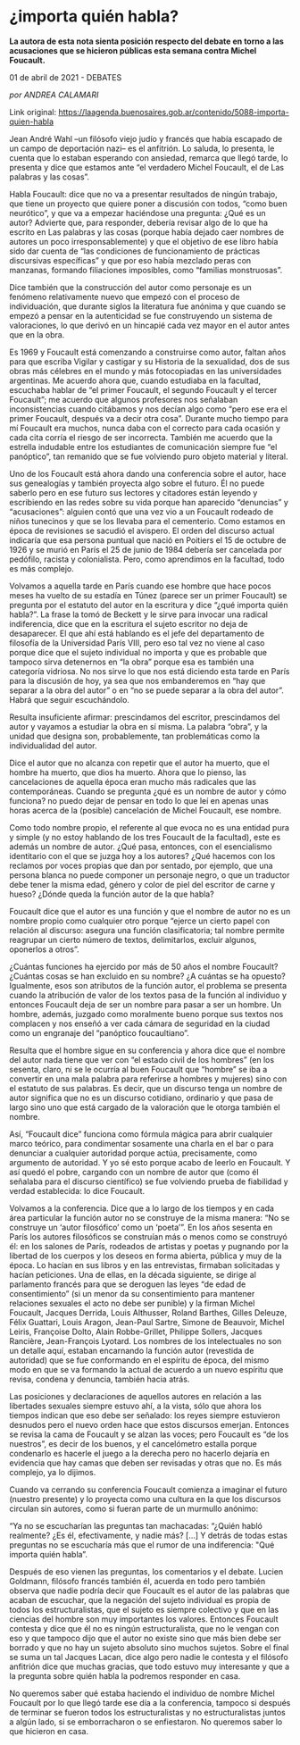 # ¿importa quién habla?

**La autora de esta nota sienta posición respecto del debate en torno a las acusaciones que se hicieron públicas esta semana contra Michel Foucault.**

01 de abril de 2021 - DEBATES

_por ANDREA CALAMARI_

Link original: https://laagenda.buenosaires.gob.ar/contenido/5088-importa-quien-habla



Jean André Wahl –un filósofo viejo judío y francés que había escapado de un campo de deportación nazi– es el anfitrión. Lo saluda, lo presenta, le cuenta que lo estaban esperando con ansiedad, remarca que llegó tarde, lo presenta y dice que estamos ante “el verdadero Michel Foucault, el de Las palabras y las cosas”.




Habla Foucault: dice que no va a presentar resultados de ningún trabajo, que tiene un proyecto que quiere poner a discusión con todos, “como buen neurótico”, y que va a empezar haciéndose una pregunta: ¿Qué es un autor? Advierte que, para responder, debería revisar algo de lo que ha escrito en Las palabras y las cosas (porque había dejado caer nombres de autores un poco irresponsablemente) y que el objetivo de ese libro había sido dar cuenta de “las condiciones de funcionamiento de prácticas discursivas específicas” y que por eso había mezclado peras con manzanas, formando filiaciones imposibles, como “familias monstruosas”.




Dice también que la construcción del autor como personaje es un fenómeno relativamente nuevo que empezó con el proceso de individuación, que durante siglos la literatura fue anónima y que cuando se empezó a pensar en la autenticidad se fue construyendo un sistema de valoraciones, lo que derivó en un hincapié cada vez mayor en el autor antes que en la obra.




Es 1969 y Foucault está comenzando a construirse como autor, faltan años para que escriba Vigilar y castigar y su Historia de la sexualidad, dos de sus obras más célebres en el mundo y más fotocopiadas en las universidades argentinas. Me acuerdo ahora que, cuando estudiaba en la facultad, escuchaba hablar de “el primer Foucault, el segundo Foucault y el tercer Foucault”; me acuerdo que algunos profesores nos señalaban inconsistencias cuando citábamos y nos decían algo como “pero ese era el primer Foucault, después va a decir otra cosa”. Durante mucho tiempo para mí Foucault era muchos, nunca daba con el correcto para cada ocasión y cada cita corría el riesgo de ser incorrecta. También me acuerdo que la estrella indudable entre los estudiantes de comunicación siempre fue “el panóptico”, tan remanido que se fue volviendo puro objeto material y literal.




Uno de los Foucault está ahora dando una conferencia sobre el autor, hace sus genealogías y también proyecta algo sobre el futuro. Él no puede saberlo pero en ese futuro sus lectores y citadores están leyendo y escribiendo en las redes sobre su vida porque han aparecido “denuncias” y “acusaciones”: alguien contó que una vez vio a un Foucault rodeado de niños tunecinos y que se los llevaba para el cementerio. Como estamos en época de revisiones se sacudió el avispero. El orden del discurso actual indicaría que esa persona puntual que nació en Poitiers el 15 de octubre de 1926 y se murió en París el 25 de junio de 1984 debería ser cancelada por pedófilo, racista y colonialista. Pero, como aprendimos en la facultad, todo es más complejo.




Volvamos a aquella tarde en París cuando ese hombre que hace pocos meses ha vuelto de su estadía en Túnez (parece ser un primer Foucault) se pregunta por el estatuto del autor en la escritura y dice “¿qué importa quién habla?”. La frase la tomó de Beckett y le sirve para invocar una radical indiferencia, dice que en la escritura el sujeto escritor no deja de desaparecer. El que ahí está hablando es el jefe del departamento de filosofía de la Universidad París VIII, pero eso tal vez no viene al caso porque dice que el sujeto individual no importa y que es probable que tampoco sirva detenernos en “la obra” porque esa es también una categoría vidriosa. No nos sirve lo que nos está diciendo esta tarde en París para la discusión de hoy, ya sea que nos embanderemos en “hay que separar a la obra del autor” o en “no se puede separar a la obra del autor”. Habrá que seguir escuchándolo.




Resulta insuficiente afirmar: prescindamos del escritor, prescindamos del autor y vayamos a estudiar la obra en sí misma. La palabra “obra”, y la unidad que designa son, probablemente, tan problemáticas como la individualidad del autor.




Dice el autor que no alcanza con repetir que el autor ha muerto, que el hombre ha muerto, que dios ha muerto. Ahora que lo pienso, las cancelaciones de aquella época eran mucho más radicales que las contemporáneas. Cuando se pregunta ¿qué es un nombre de autor y cómo funciona? no puedo dejar de pensar en todo lo que leí en apenas unas horas acerca de la (posible) cancelación de Michel Foucault, ese nombre.




Como todo nombre propio, el referente al que evoca no es una entidad pura y simple (y no estoy hablando de los tres Foucault de la facultad), este es además un nombre de autor. ¿Qué pasa, entonces, con el esencialismo identitario con el que se juzga hoy a los autores? ¿Qué hacemos con los reclamos por voces propias que dan por sentado, por ejemplo, que una persona blanca no puede componer un personaje negro, o que un traductor debe tener la misma edad, género y color de piel del escritor de carne y hueso? ¿Dónde queda la función autor de la que habla?




Foucault dice que el autor es una función y que el nombre de autor no es un nombre propio como cualquier otro porque “ejerce un cierto papel con relación al discurso: asegura una función clasificatoria; tal nombre permite reagrupar un cierto número de textos, delimitarlos, excluir algunos, oponerlos a otros”.




¿Cuántas funciones ha ejercido por más de 50 años el nombre Foucault? ¿Cuántas cosas se han excluido en su nombre? ¿A cuántas se ha opuesto? Igualmente, esos son atributos de la función autor, el problema se presenta cuando la atribución de valor de los textos pasa de la función al individuo y entonces Foucault deja de ser un nombre para pasar a ser un hombre. Un hombre, además, juzgado como moralmente bueno porque sus textos nos complacen y nos enseñó a ver cada cámara de seguridad en la ciudad como un engranaje del “panóptico foucaultiano”.




Resulta que el hombre sigue en su conferencia y ahora dice que el nombre del autor nada tiene que ver con “el estado civil de los hombres” (en los sesenta, claro, ni se le ocurría al buen Foucault que “hombre” se iba a convertir en una mala palabra para referirse a hombres y mujeres) sino con el estatuto de sus palabras. Es decir, que un discurso tenga un nombre de autor significa que no es un discurso cotidiano, ordinario y que pasa de largo sino uno que está cargado de la valoración que le otorga también el nombre.




Así, “Foucault dice” funciona como fórmula mágica para abrir cualquier marco teórico, para condimentar sosamente una charla en el bar o para denunciar a cualquier autoridad porque actúa, precisamente, como argumento de autoridad. Y yo sé esto porque acabo de leerlo en Foucault. Y así quedó el pobre, cargando con un nombre de autor que (como él señalaba para el discurso científico) se fue volviendo prueba de fiabilidad y verdad establecida: lo dice Foucault.




Volvamos a la conferencia. Dice que a lo largo de los tiempos y en cada área particular la función autor no se construye de la misma manera: “No se construye un ‘autor filosófico’ como un ‘poeta’”. En los años sesenta en París los autores filosóficos se construían más o menos como se construyó él: en los salones de París, rodeados de artistas y poetas y pugnando por la libertad de los cuerpos y los deseos en forma abierta, pública y muy de la época. Lo hacían en sus libros y en las entrevistas, firmaban solicitadas y hacían peticiones. Una de ellas, en la década siguiente, se dirige al parlamento francés para que se deroguen las leyes “de edad de consentimiento” (si un menor da su consentimiento para mantener relaciones sexuales el acto no debe ser punible) y la firman Michel Foucault, Jacques Derrida, Louis Althusser, Roland Barthes, Gilles Deleuze, Félix Guattari, Louis Aragon, Jean-Paul Sartre, Simone de Beauvoir, Michel Leiris, Françoise Dolto, Alain Robbe-Grillet, Philippe Sollers, Jacques Rancière, Jean-François Lyotard. Los nombres de los intelectuales no son un detalle aquí, estaban encarnando la función autor (revestida de autoridad) que se fue conformando en el espíritu de época, del mismo modo en que se va formando la actual de acuerdo a un nuevo espíritu que revisa, condena y denuncia, también hacia atrás.




Las posiciones y declaraciones de aquellos autores en relación a las libertades sexuales siempre estuvo ahí, a la vista, sólo que ahora los tiempos indican que eso debe ser señalado: los reyes siempre estuvieron desnudos pero el nuevo orden hace que estos discursos emerjan. Entonces se revisa la cama de Foucault y se alzan las voces; pero Foucault es “de los nuestros”, es decir de los buenos, y el cancelómetro estalla porque condenarlo es hacerle el juego a la derecha pero no hacerlo dejaría en evidencia que hay camas que deben ser revisadas y otras que no. Es más complejo, ya lo dijimos.




Cuando va cerrando su conferencia Foucault comienza a imaginar el futuro (nuestro presente) y lo proyecta como una cultura en la que los discursos circulan sin autores, como si fueran parte de un murmullo anónimo:




“Ya no se escucharían las preguntas tan machacadas: “¿Quién habló realmente? ¿Es él, efectivamente, y nadie más? […] Y detrás de todas estas preguntas no se escucharía más que el rumor de una indiferencia: "Qué importa quién habla”.




Después de eso vienen las preguntas, los comentarios y el debate. Lucien Goldmann, filósofo francés también él, acuerda en todo pero también observa que nadie podría decir que Foucault es el autor de las palabras que acaban de escuchar, que la negación del sujeto individual es propia de todos los estructuralistas, que el sujeto es siempre colectivo y que en las ciencias del hombre son muy importantes los valores. Entonces Foucault contesta y dice que él no es ningún estructuralista, que no le vengan con eso y que tampoco dijo que el autor no existe sino que más bien debe ser borrado y que no hay un sujeto absoluto sino muchos sujetos. Sobre el final se suma un tal Jacques Lacan, dice algo pero nadie le contesta y el filósofo anfitrión dice que muchas gracias, que todo estuvo muy interesante y que a la pregunta sobre quién habla la podremos responder en casa.




No queremos saber qué estaba haciendo el individuo de nombre Michel Foucault por lo que llegó tarde ese día a la conferencia, tampoco si después de terminar se fueron todos los estructuralistas y no estructuralistas juntos a algún lado, si se emborracharon o se enfiestaron. No queremos saber lo que hicieron en casa.



